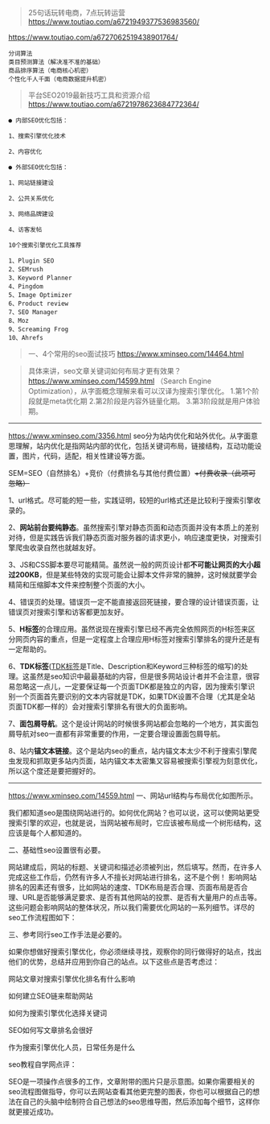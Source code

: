 >25句话玩转电商，7点玩转运营  
https://www.toutiao.com/a6721949377536983560/



https://www.toutiao.com/a6727062519438901764/
```
分词算法
类目预测算法（解决准不准的基础）
商品排序算法（电商核心机密）
个性化千人千面（电商数据提升机密）
```

>平台SEO2019最新技巧工具和资源介绍
https://www.toutiao.com/a6721978623684772364/
```
● 内部SEO优化包括：

1、搜索引擎优化技术

2、内容优化

● 外部SEO优化包括：

1、网站链接建设

2、公共关系优化

3、网络品牌建设

4、访客发帖

10个搜索引擎优化工具推荐

1、Plugin SEO
2、SEMrush
3、Keyword Planner
4、Pingdom
5、Image Optimizer
6、Product review
7、SEO Manager
8、Moz
9、Screaming Frog
10、Ahrefs
```

>一、4个常用的seo面试技巧
https://www.xminseo.com/14464.html


>具体来讲，seo文章关键词如何布局才更有效果？
https://www.xminseo.com/14599.html
（Search Engine Optimization），从字面概念理解来看可以汉译为搜索引擎优化。
1.第1个阶段就是meta优化期
2.第2阶段是内容外链量化期。
3.第3阶段就是用户体验期。
***

https://www.xminseo.com/3356.html
seo分为站内优化和站外优化。从字面意思理解，站内优化是指网站内部的优化，包括关键词布局，链接结构，互动功能设置，图片，代码，适配，相关性建设等方面。

SEM=SEO（自然排名）+竞价（付费排名与其他付费位置）~~+付费收录（此项可忽略）~~

1、url格式。尽可能的短一些，实践证明，较短的url格式还是比较利于搜索引擎收录的。

2、**网站前台要纯静态**。虽然搜索引擎对静态页面和动态页面并没有本质上的差别对待，但是实践告诉我们静态页面对服务器的请求更小，响应速度更快，对搜索引擎爬虫收录自然也就越友好。

3、JS和CSS脚本要尽可能精简。虽然说一般的网页设计都**不可能让网页的大小超过200KB**，但是某些特效的实现可能会让脚本文件非常的臃肿，这时候就要学会精简和压缩脚本文件来控制整个页面的大小。

4、错误页的处理。错误页一定不能直接返回死链接，要合理的设计错误页面，让错误页对搜索引擎和访客都更加友好。

5、**H标签**的合理应用。虽然说现在搜索引擎已经不再完全依照网页的H标签来区分网页内容的重点，但是一定程度上合理应用H标签对搜索引擎排名的提升还是有一定帮助的。

6、**TDK标签**([TDK标签](https://www.toutiao.com/a6463663113324478989/)是Title、Description和Keyword三种标签的缩写)的处理。这虽然是seo知识中最最基础的内容，但是很多网站设计者并不会注意，很容易忽略这一点儿，一定要保证每一个页面TDK都是独立的内容，因为搜索引擎识别一个页面首先要识别的文本内容就是TDK，如果TDK设置不合理（尤其是全站页面TDK都一样的）会对搜索引擎排名有很大的负面影响。

7、**面包屑导航**。这个是设计网站的时候很多网站都会忽略的一个地方，其实面包屑导航对seo一直都有非常重要的作用，一定要合理设置面包屑导航。

8、站内**锚文本链接**。这个是站内seo的重点，站内锚文本太少不利于搜索引擎爬虫发现和抓取更多站内页面，站内锚文本太密集又容易被搜索引擎视为刻意优化，所以这个度还是要把握好的。

***
https://www.xminseo.com/14559.html
一、网站url结构与布局优化如图所示。

我们都知道seo是围绕网站进行的。如何优化网站？也可以说，这可以使网站更受搜索引擎的欢迎，也就是说，当网站被布局时，它应该被布局成一个树形结构，这应该是每个人都知道的。

二、基础性seo设置很有必要。

网站建成后，网站的标题、关键词和描述必须被列出，然后填写。然而，在许多人完成这些工作后，仍然有许多人不擅长对网站进行排名，这不是个例！
影响网站排名的因素还有很多，比如网站的速度、TDK布局是否合理、页面布局是否合理、URL是否能够满足要求、是否有其他网站的投票、是否有大量用户的点击等。这些问题会影响网站的整体状况，所以我们需要优化网站的一系列细节。详尽的seo工作流程图如下：

三、参考同行seo工作手法是必要的。

如果你想做好搜索引擎优化，你必须继续寻找，观察你的同行做得好的站点，找出他们的优势，总结并应用到你自己的站点。以下这些点是否考虑过：

网站文章对搜索引擎优化排名有什么影响

如何建立SEO链来帮助网站

如何为搜索引擎优化选择关键词

SEO如何写文章排名会很好

作为搜索引擎优化人员，日常任务是什么

seo教程自学网点评：

SEO是一项操作点很多的工作，文章附带的图片只是示意图。如果你需要相关的seo流程图做指导，你可以去网站查看其他更完整的图表，你也可以根据自己的想法在自己的头脑中绘制符合自己想法的seo思维导图，然后添加每个细节，这样你就更接近成功。
